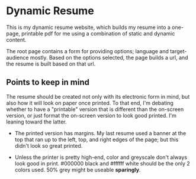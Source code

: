 # Dynamic Resume
This is my dynamic resume website, which builds my resume into a one-page, printable pdf for me using a combination of static and dynamic content.

The root page contains a form for providing options; language and target-audience mostly. Based on the options selected, the page builds a url, and the resume is built based on that url.

## Points to keep in mind

The resume should be created not only with its electronic form in mind, but also how it will look on paper once printed. To that end, I'm debating whether to have a "printable" version that is different than the on-screen version, or just format the on-screen version to look good printed. I'm leaning toward the latter.

- The printed version has margins. My last resume used a banner at the top that ran up to the left, top, and right edges of the page; but this didn't look so great printed.

- Unless the printer is pretty high-end, color and greyscale don't always look good in print. #000000 black and #ffffff white should be the only 2 colors used. 50% grey might be useable **sparingly**.